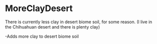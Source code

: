# MoreClayDesert

There is currently less clay in desert biome soil, for some reason. (I live in the Chihuahuan desert and there is plenty clay)

-Adds more clay to desert biome soil
